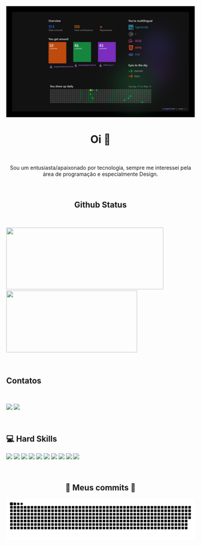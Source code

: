 <img src="https://github.com/AugustoEstevaoMonte/augustoestevaomonte/blob/master/wrapped_AugustoEstevaoMonte.png">

<p style="text-align: center;">

<h1 align="center"> Oi 👋</h1><br>

<p align="center">Sou um entusiasta/apaixonado por tecnologia, sempre me interessei pela área de programação e especialmente Design.</p>


<br><h2 align="center">Github Status</h2><br>

<p>
<img src="https://github-readme-stats.vercel.app/api?username=augustoestevaomonte&show_icons=true&theme=highcontrast&hide_border=true&layout=compact" width="420" height="165">
<img src="https://github-readme-stats.vercel.app/api/top-langs/?username=augustoestevaomonte&layout=compact&theme=highcontrast&hide_border=true" width="350" height="165">
</p><br>

<h2>Contatos</h2><br>

<p>
  <img src="https://img.shields.io/badge/LinkedIn-0077B5?style=for-the-badge&logo=linkedin&logoColor=white&link=https://www.linkedin.com/in/augusto-estev%C3%A3o-monte-448a80136/">
  <img src="https://img.shields.io/badge/Telegram-2CA5E0?style=for-the-badge&logo=telegram&logoColor=white&logo=telegram&logoColor=white&link=https://t.me/AugustoEs)](https://t.me/AugustoEs">
</p><br>


<h2>💻 Hard Skills</h2>
<p>
<img src="https://cdn.jsdelivr.net/gh/devicons/devicon/icons/typescript/typescript-original.svg" height="80" />  
<img src="https://cdn.jsdelivr.net/gh/devicons/devicon/icons/docker/docker-original.svg"  height="80" />
<img src="https://cdn.jsdelivr.net/gh/devicons/devicon/icons/nodejs/nodejs-plain-wordmark.svg" height="80" />
<img src="https://cdn.jsdelivr.net/gh/devicons/devicon/icons/php/php-original.svg" height="80" />
<img src="https://cdn.jsdelivr.net/gh/devicons/devicon/icons/react/react-original-wordmark.svg" height="80" />
<img src="https://cdn.jsdelivr.net/gh/devicons/devicon/icons/wordpress/wordpress-original.svg" height="80"/>
<img src="https://cdn.jsdelivr.net/gh/devicons/devicon/icons/sass/sass-original.svg" height="80" />
<img src="https://cdn.jsdelivr.net/gh/devicons/devicon/icons/tailwindcss/tailwindcss-original-wordmark.svg" height="80"/>
<img src="https://cdn.jsdelivr.net/gh/devicons/devicon/icons/bootstrap/bootstrap-original.svg" height="80"/>
<img src="https://cdn.jsdelivr.net/gh/devicons/devicon/icons/gulp/gulp-plain.svg" height="80" />
</p><br>


<h2 align="center">🐍 Meus commits 🐍</h2>

![](https://raw.githubusercontent.com/AugustoEstevaoMonte/augustoestevaomonte/master/github-user-contribution%20(1).svg)


<h4 align="center">
<img src="animation.gif" alt="">
</h4>
